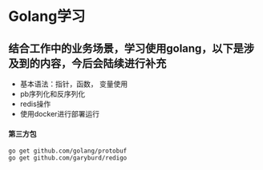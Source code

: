 # Golang学习
## 结合工作中的业务场景，学习使用golang，以下是涉及到的内容，今后会陆续进行补充
* 基本语法：指针，函数， 变量使用
* pb序列化和反序列化
* redis操作
* 使用docker进行部署运行

#### 第三方包

```
go get github.com/golang/protobuf
go get github.com/garyburd/redigo
```
